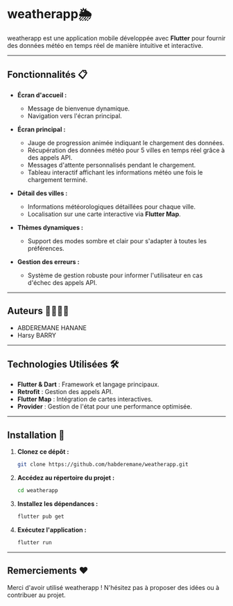 # weatherapp🌦️

weatherapp est une application mobile développée avec **Flutter** pour fournir 
des données météo en temps réel de manière intuitive et interactive. 

---

## Fonctionnalités 📋

- **Écran d'accueil :**
    - Message de bienvenue dynamique.
    - Navigation vers l'écran principal.

- **Écran principal :**
    - Jauge de progression animée indiquant le chargement des données.
    - Récupération des données météo pour 5 villes en temps réel grâce à des appels API.
    - Messages d'attente personnalisés pendant le chargement.
    - Tableau interactif affichant les informations météo une fois le chargement terminé.

- **Détail des villes :**
    - Informations météorologiques détaillées pour chaque ville.
    - Localisation sur une carte interactive via **Flutter Map**.

- **Thèmes dynamiques :**
    - Support des modes sombre et clair pour s'adapter à toutes les préférences.

- **Gestion des erreurs :**
    - Système de gestion robuste pour informer l'utilisateur en cas d'échec des appels API.

---

## Auteurs 👨‍💻👩‍💻

- ABDEREMANE HANANE
- Harsy BARRY

---

## Technologies Utilisées 🛠️

- **Flutter & Dart** : Framework et langage principaux.
- **Retrofit** : Gestion des appels API.
- **Flutter Map** : Intégration de cartes interactives.
- **Provider** : Gestion de l'état pour une performance optimisée.

---

## Installation 🚀

1. **Clonez ce dépôt :**
   ```bash
   git clone https://github.com/habderemane/weatherapp.git
2. **Accédez au répertoire du projet :**
   ```bash
   cd weatherapp
3. **Installez les dépendances :**
   ```bash
   flutter pub get

4. **Exécutez l'application :**
   ```bash
   flutter run

---

## Remerciements ❤️
Merci d'avoir utilisé weatherapp ! N'hésitez pas à proposer des idées ou à contribuer au projet.